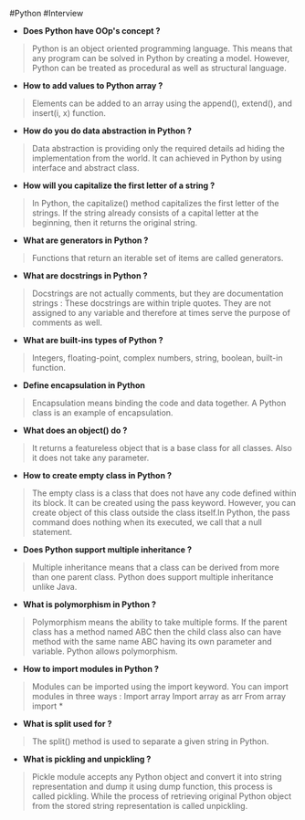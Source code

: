 #Python
#Interview

- **Does Python have OOp's concept ?**
> Python is an object oriented programming language. This means that any program can be solved in Python by creating a model. However, Python can be treated as procedural as well as structural language.

- **How to add values to Python array ?**
> Elements can be added to an array using the append(), extend(), and insert(i, x) function.

- **How do you do data abstraction in Python ?**
> Data abstraction is providing only the required details ad hiding the implementation from the world. It can achieved in Python by using interface and abstract class.

- **How will you capitalize the first letter of a string ?**
> In Python, the capitalize() method capitalizes the first letter of the strings. If the string already consists of a capital letter at the beginning, then it returns the original string.

- **What are generators in Python ?**
> Functions that return an iterable set of items are called generators.

- **What are docstrings in Python ?**
> Docstrings are not actually comments, but they are documentation strings : These docstrings are within triple quotes. They are not assigned to any variable and therefore at times serve the purpose of comments as well.

- **What are built-ins types of Python ?**
> Integers, floating-point, complex numbers, string, boolean, built-in function.

- **Define encapsulation in Python**
> Encapsulation means binding the code and data together. A Python class is an example of encapsulation.

- **What does an object() do ?**
> It returns a featureless object that is a base class for all classes. Also it does not take any parameter.

- **How to create empty class in Python ?**
> The empty class is a class that does not have any code defined within its block. It can be created using the pass keyword. However, you can create object of this class outside the class itself.In Python, the pass command does nothing when its executed, we call that a null statement.

- **Does Python support multiple inheritance ?**
> Multiple inheritance means that a class can be derived from more than one parent class. Python does support multiple inheritance unlike Java.

- **What is polymorphism in Python ?**
> Polymorphism means the ability to take multiple forms. If the parent class has a method named ABC then the child class also can have method with the same name ABC having its own parameter and variable. Python allows polymorphism.

- **How to import modules in Python ?**
> Modules can be imported using the import keyword. You can import modules in three ways :
	Import array
	Import array as arr
	From array import *

- **What is split used for ?**
> The split() method is used to separate a given string in Python.

- **What is pickling and unpickling ?**
> Pickle module accepts any Python object and convert it into string representation and dump it using dump function, this process is called pickling. While the process of retrieving original Python object from the stored string representation is called unpickling.